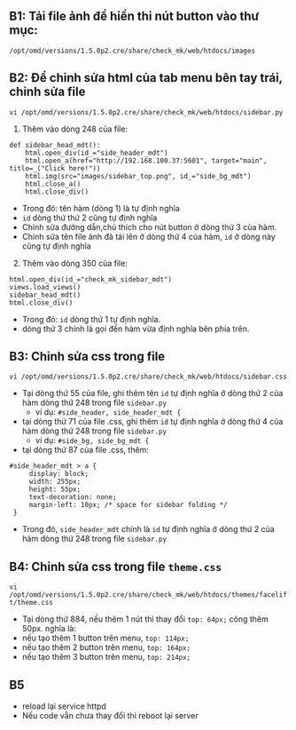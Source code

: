 ## B1: Tải file ảnh để hiển thi nút button vào thư mục:
`/opt/omd/versions/1.5.0p2.cre/share/check_mk/web/htdocs/images`
## B2: Để chỉnh sửa html của tab menu bên tay trái, chỉnh sửa file
`vi /opt/omd/versions/1.5.0p2.cre/share/check_mk/web/htdocs/sidebar.py`
1. Thêm vào dòng 248 của file:
```
def sidebar_head_mdt():
    html.open_div(id_="side_header_mdt")
    html.open_a(href="http://192.168.100.37:5601", target="main", title=_("Click here!"))
    html.img(src="images/sidebar_top.png", id_="side_bg_mdt")
    html.close_a()
    html.close_div()
```

  - Trong đó: tên hàm (dòng 1) là tự định nghĩa
  - `id` dòng thứ thứ 2 cũng tự định nghĩa 
  - Chỉnh sửa đường dẫn,chú thích cho nút button ở dòng thứ 3 của hàm.
  - Chỉnh sửa tên file ảnh đã tải lên ở dòng thứ 4 của hàm, `id` ở dòng này cũng tự định nghĩa
2. Thêm vào dòng 350 của file:
```
html.open_div(id_="check_mk_sidebar_mdt")
views.load_views()
sidebar_head_mdt()
html.close_div()
```
- Trong đó: `id` dòng thứ 1 tự định nghĩa.
- dòng thứ 3 chính là gọi đến hàm vừa định nghĩa bên phía trên.
## B3: Chỉnh sửa css trong file
 `vi /opt/omd/versions/1.5.0p2.cre/share/check_mk/web/htdocs/sidebar.css`
- Tại dòng thứ 55 của file, ghi thêm tên `id` tự định nghĩa ở dòng thứ 2 của hàm dòng thứ 248 trong file `sidebar.py`
  - ví dụ: `#side_header, side_header_mdt {`
- tại dòng thứ 71 của file .css, ghi thêm `id` tự định nghĩa ở dòng thứ 4 của hàm dòng thứ 248 trong file `sidebar.py`
  - ví dụ: `#side_bg, side_bg_mdt {`
- tại dòng thứ 87 của file .css, thêm:
```
#side_header_mdt > a {
     display: block;
     width: 255px;
     height: 55px;
     text-decoration: none;
     margin-left: 10px; /* space for sidebar folding */
 }
 ```
 - Trong đó, `side_header_mdt` chính là `id` tự định nghĩa ở dòng thứ 2 của hàm dòng thứ 248 trong file `sidebar.py`
 ## B4: Chỉnh sửa css trong file `theme.css`
 `vi /opt/omd/versions/1.5.0p2.cre/share/check_mk/web/htdocs/themes/facelift/theme.css`
 - Tại dòng thứ 884, nếu thêm 1 nút thì thay đổi `top: 64px;` công thêm 50px. nghĩa là:
  - nếu tạo thêm 1 button trên menu, `top: 114px;`
  - nếu tạo thêm 2 button trên menu, `top: 164px;`
  - nếu tạo thêm 3 button trên menu, `top: 214px;`
## B5
- reload lại service httpd
- Nếu code vẫn chưa thay đổi thì reboot lại server 
